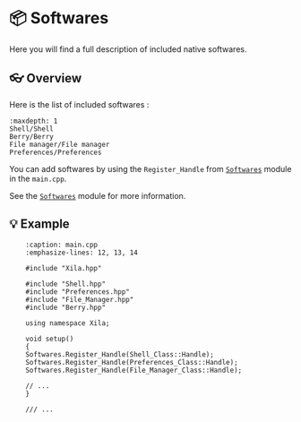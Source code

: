 # 📦 Softwares

Here you will find a full description of included native softwares.

## 👓 Overview

Here is the list of included softwares :

```{toctree}
:maxdepth: 1
Shell/Shell
Berry/Berry
File manager/File manager
Preferences/Preferences
```

You can add softwares by using the `Register_Handle` from [`Softwares`](<../Modules/Softwares.md>) module in the `main.cpp`.

See the [`Softwares`](<../Modules/Softwares.md>) module for more information.

## 💡 Example


```{code-block} cpp
    :caption: main.cpp
    :emphasize-lines: 12, 13, 14

    #include "Xila.hpp"

    #include "Shell.hpp"
    #include "Preferences.hpp"
    #include "File_Manager.hpp"
    #include "Berry.hpp"

    using namespace Xila;

    void setup()
    {
    Softwares.Register_Handle(Shell_Class::Handle);
    Softwares.Register_Handle(Preferences_Class::Handle);
    Softwares.Register_Handle(File_Manager_Class::Handle);
    
    // ...
    }

    /// ...
```